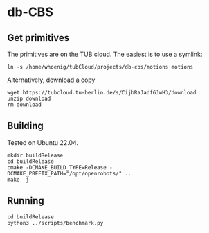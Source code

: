 # db-CBS

## Get primitives

The primitives are on the TUB cloud. The easiest is to use a symlink:

```
ln -s /home/whoenig/tubCloud/projects/db-cbs/motions motions
```

Alternatively, download a copy

```
wget https://tubcloud.tu-berlin.de/s/CijbRaJadf6JwH3/download
unzip download
rm download
```

## Building

Tested on Ubuntu 22.04.

```
mkdir buildRelease
cd buildRelease
cmake -DCMAKE_BUILD_TYPE=Release -DCMAKE_PREFIX_PATH="/opt/openrobots/" ..
make -j
```

## Running

```
cd buildRelease
python3 ../scripts/benchmark.py
```
